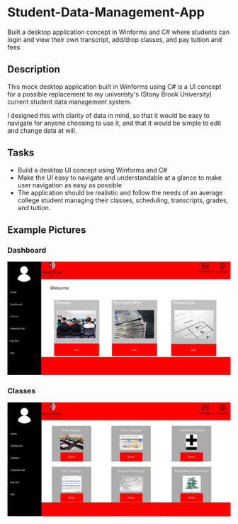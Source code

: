 # Student-Data-Management-App
Built a desktop application concept in Winforms and C# where students can login and view their own transcript, add/drop classes, and pay tuition and fees


## Description
This mock desktop application built in Winforms using C# is a UI concept for a possible replacement to my univeristy's (Stony Brook University) current student data management system. 

I designed this with clarity of data in mind, so that it would be easy to navigate for anyone choosing to use it, and that it would be simple to edit and change data at will.


## Tasks
- Build a desktop UI concept using Winforms and C#
- Make the UI easy to navigate and understandable at a glance to make user navigation as easy as possible
- The application should be realistic and follow the needs of an average college student managing their classes, scheduling, transcripts, grades, and tuition. 


## Example Pictures

### Dashboard
![Student Data Management](https://github.com/JadeAnt/Student-Data-Management-App/blob/master/SDM_Dashboard.JPG)

### Classes
![Student Data Management Classes](https://github.com/JadeAnt/Student-Data-Management-App/blob/master/SDM_Classes.JPG)
